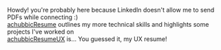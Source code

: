 Howdy! you're probably here because LinkedIn doesn't allow me to send PDFs while connecting :)  
[achubbicResume](https://github.com/achubbic/Resume/blob/master/aydenChubbicResumeUX.pdf) outlines my more technical skills and highlights some projects I've worked on  
[achubbicResumeUX](https://github.com/achubbic/Resume/blob/master/aydenChubbicResumeUX.pdf) is... You guessed it, my UX resume!
